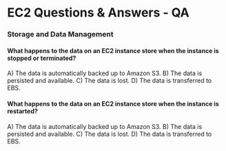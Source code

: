 # EC2 Questions & Answers - QA

### Storage and Data Management

#### What happens to the data on an EC2 instance store when the instance is stopped or terminated?

A) The data is automatically backed up to Amazon S3.
B) The data is persisted and available.
C) The data is lost.
D) The data is transferred to EBS.

#### What happens to the data on an EC2 instance store when the instance is restarted?

A) The data is automatically backed up to Amazon S3.
B) The data is persisted and available.
C) The data is lost.
D) The data is transferred to EBS.
	